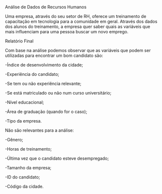 Análise de Dados de Recursos Humanos

Uma empresa, através do seu setor de RH, oferece um treinamento de capacitação em tecnologia para a comunidade em geral. Através dos dados dos alunos do treinamento, a empresa quer saber quais as variáveis que mais influenciam para uma pessoa buscar um novo emprego.


Relatório Final

Com base na análise podemos observar que as variáveis que podem ser utilizadas para encontrar um bom candidato são:

-Índice de desenvolvimento da cidade;

-Experiência do candidato;

-Se tem ou não experiência relevante;

-Se está matriculado ou não num curso universitário;

-Nível educacional;

-Área de graduação (quando for o caso);

-Tipo da empresa.

Não são relevantes para a análise:

-Gênero;

-Horas de treinamento;

-Última vez que o candidato esteve desempregado;

-Tamanho da empresa;

-ID do candidato;

-Código da cidade.
